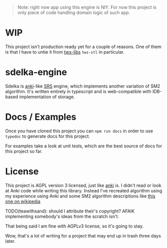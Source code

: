 > Note: right now app using this engine is NIY. For now this project is only piece of code handling domain logic of such app.

# WIP
This project isn't production ready yet for a couple of reasons. One of them is that I have to untie it from [tws-libs](https://github.com/teawithsand/tws-libs) `tws-stl` in particular.

# sdelka-engine

Sdelka is [anki](https://github.com/ankitects/anki)-like [SRS](https://en.wikipedia.org/wiki/Spaced_repetition) engine, which implements another variation of SM2 algorithm. It's written entirely in typescript and is web-compatible with IDB-based implementation of storage.

# Docs / Examples
Once you have cloned this project you can `npm run docs` in order to use `typedoc` to generate docs for this project.

For examples take a look at unit tests, which are the best source of docs for this project so far.

# License
This project is AGPL version 3 licensed, just like [anki](https://github.com/ankitects/anki) is. I didn't read or look at Anki code while writing this library. Instead I've recreated algorithm using my experience using Anki and some SM2 algorithm descriptions like [this one on wikipedia](https://en.wikipedia.org/wiki/SuperMemo#Description_of_SM-2_algorithm)

TODO(teawithsand): should I attribute their's copyright? AFAIK implementing somebody's ideas from the scratch isn't.

That being said I am fine with AGPLv3 license, so it's going to stay.

Wow, that's a lot of writing for a project that may end up in trash three days later.